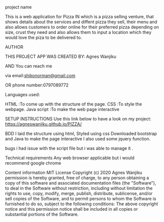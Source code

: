 project name

This is a web application for Pizza IN which is a pizza selling venture, that shows details about the services and diffent pizza they sell, their menu and also allows customers to order online for their preferred pizza depending on size, crust they need and also allows them to input a location which they would love the piza to be delivered to.

AUTHOR

THIS PROJECT APP WAS CREATED BY: Agnes Wanjiku

   AND
You can reach me

via
email:shikonorman@gmail.com

   OR
phone number:0797089772

Languages used:

HTML :To come up with the structure of the page. CSS :To style the webpage. Java script :To make the web page interactive

SETUP INSTRUCTIONS
Use this link below to have a look on my project: https://agneswanjiku.github.io/PIZZA/

BDD
I laid the structure using html,
Styled using css
Downloaded bootstrap and Java to make the page interactive
I also used some jquery function.

bugs
i had issue with the script file but i was able to manage it .

Technical requirements
Any web browser applicable but i would recommend google chrome

Content information
MIT License Copyright (c) 2020 Agnes Wanjiku permission is hereby granted, free of charge, to any person obtaining a copy of this software and associated documentation files (the "Software"), to deal in the Software without restriction, including without limitation the rights to use, copy, modify, merge, publish, distribute, sublicense, and/or sell copies of the Software, and to permit persons to whom the Software is furnished to do so, subject to the following conditions: The above copyright notice and this permission notice shall be included in all copies or substantial portions of the Software.

